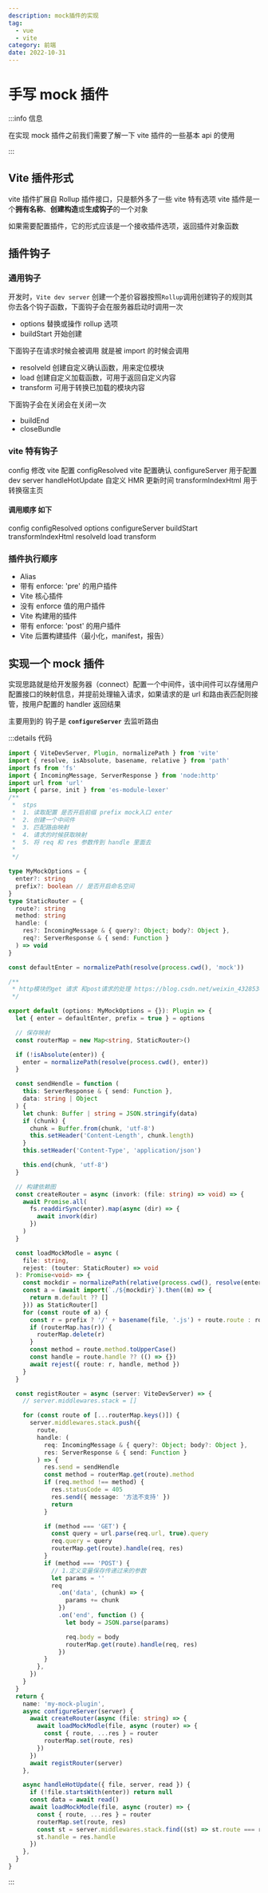 ```yaml
---
description: mock插件的实现
tag:
  - vue
  - vite
category: 前端
date: 2022-10-31
---
```


# 手写 mock 插件

:::info 信息

在实现 mock 插件之前我们需要了解一下 vite 插件的一些基本 api 的使用

:::

## Vite 插件形式

vite 插件扩展自 Rollup 插件接口，只是额外多了一些 vite 特有选项
vite 插件是一个**拥有名称**、**创建构造**或**生成钩子**的一个对象

如果需要配置插件，它的形式应该是一个接收插件选项，返回插件对象函数

## 插件钩子

### 通用钩子

开发时，`Vite dev server` 创建一个差价容器按照`Rollup`调用创建钩子的规则其你去各个钩子函数，下面钩子会在服务器启动时调用一次

- options 替换或操作 rollup 选项
- buildStart 开始创建

下面钩子在请求时候会被调用 就是被 import 的时候会调用

- resolveId 创建自定义确认函数，用来定位模块
- load 创建自定义加载函数，可用于返回自定义内容
- transform 可用于转换已加载的模块内容

下面钩子会在关闭会在关闭一次

- buildEnd
- closeBundle

### vite 特有钩子

config 修改 vite 配置
configResolved vite 配置确认
configureServer 用于配置 dev server
handleHotUpdate 自定义 HMR 更新时间
transformIndexHtml 用于转换宿主页

#### 调用顺序 如下

config
configResolved
options
configureServer
buildStart
transformIndexHtml
resolveId
load
transform

### 插件执行顺序

- Alias
- 带有 enforce: 'pre' 的用户插件
- Vite 核心插件
- 没有 enforce 值的用户插件
- Vite 构建用的插件
- 带有 enforce: 'post' 的用户插件
- Vite 后置构建插件（最小化，manifest，报告）

## 实现一个 mock 插件

实现思路就是给开发服务器（connect）配置一个中间件，该中间件可以存储用户配置接口的映射信息，并提前处理输入请求，如果请求的是 url 和路由表匹配则接管，按用户配置的 handler 返回结果

主要用到的 钩子是 **`configureServer`** 去监听路由

:::details 代码

```typescript
import { ViteDevServer, Plugin, normalizePath } from 'vite'
import { resolve, isAbsolute, basename, relative } from 'path'
import fs from 'fs'
import { IncomingMessage, ServerResponse } from 'node:http'
import url from 'url'
import { parse, init } from 'es-module-lexer'
/**
 *  stps
 *  1. 读取配置 是否开启前缀 prefix mock入口 enter
 *  2. 创建一个中间件
 *  3. 匹配路由映射
 *  4. 请求的时候获取映射
 *  5. 将 req 和 res 参数传到 handle 里面去
 *
 */

type MyMockOptions = {
  enter?: string
  prefix?: boolean // 是否开启命名空间
}
type StaticRouter = {
  route?: string
  method: string
  handle: (
    res?: IncomingMessage & { query?: Object; body?: Object },
    req?: ServerResponse & { send: Function }
  ) => void
}

const defaultEnter = normalizePath(resolve(process.cwd(), 'mock'))

/**
 * http模块的get 请求 和post请求的处理 https://blog.csdn.net/weixin_43285360/article/details/121512719
 */

export default (options: MyMockOptions = {}): Plugin => {
  let { enter = defaultEnter, prefix = true } = options

  // 保存映射
  const routerMap = new Map<string, StaticRouter>()

  if (!isAbsolute(enter)) {
    enter = normalizePath(resolve(process.cwd(), enter))
  }

  const sendHendle = function (
    this: ServerResponse & { send: Function },
    data: string | Object
  ) {
    let chunk: Buffer | string = JSON.stringify(data)
    if (chunk) {
      chunk = Buffer.from(chunk, 'utf-8')
      this.setHeader('Content-Length', chunk.length)
    }
    this.setHeader('Content-Type', 'application/json')

    this.end(chunk, 'utf-8')
  }

  // 构建依赖图
  const createRouter = async (invork: (file: string) => void) => {
    await Promise.all(
      fs.readdirSync(enter).map(async (dir) => {
        await invork(dir)
      })
    )
  }

  const loadMockModle = async (
    file: string,
    rejest: (touter: StaticRouter) => void
  ): Promise<void> => {
    const mockdir = normalizePath(relative(process.cwd(), resolve(enter, file)))
    const a = (await import(`./${mockdir}`).then((m) => {
      return m.default ?? []
    })) as StaticRouter[]
    for (const route of a) {
      const r = prefix ? '/' + basename(file, '.js') + route.route : route.route
      if (routerMap.has(r)) {
        routerMap.delete(r)
      }
      const method = route.method.toUpperCase()
      const handle = route.handle ?? (() => {})
      await rejest({ route: r, handle, method })
    }
  }

  const registRouter = async (server: ViteDevServer) => {
    // server.middlewares.stack = []

    for (const route of [...routerMap.keys()]) {
      server.middlewares.stack.push({
        route,
        handle: (
          req: IncomingMessage & { query?: Object; body?: Object },
          res: ServerResponse & { send: Function }
        ) => {
          res.send = sendHendle
          const method = routerMap.get(route).method
          if (req.method !== method) {
            res.statusCode = 405
            res.send({ message: '方法不支持' })
            return
          }

          if (method === 'GET') {
            const query = url.parse(req.url, true).query
            req.query = query
            routerMap.get(route).handle(req, res)
          }
          if (method === 'POST') {
            // 1.定义变量保存传递过来的参数
            let params = ''
            req
              .on('data', (chunk) => {
                params += chunk
              })
              .on('end', function () {
                let body = JSON.parse(params)

                req.body = body
                routerMap.get(route).handle(req, res)
              })
          }
        },
      })
    }
  }
  return {
    name: 'my-mock-plugin',
    async configureServer(server) {
      await createRouter(async (file: string) => {
        await loadMockModle(file, async (router) => {
          const { route, ...res } = router
          routerMap.set(route, res)
        })
      })
      await registRouter(server)
    },

    async handleHotUpdate({ file, server, read }) {
      if (!file.startsWith(enter)) return null
      const data = await read()
      await loadMockModle(file, async (router) => {
        const { route, ...res } = router
        routerMap.set(route, res)
        const st = server.middlewares.stack.find((st) => st.route === route)
        st.handle = res.handle
      })
    },
  }
}
```

:::
